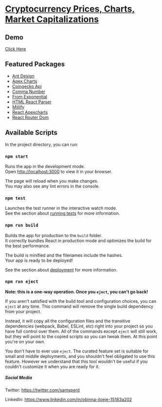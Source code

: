 # [Cryptocurrency Prices, Charts, Market Capitalizations](https://cryptologs.netlify.app)


## Demo

[Click Here](https://cryptologs.netlify.app)

## Featured Packages

- [Ant Design](https://ant.design)
- [Apex Charts](https://github.com/apexcharts)
- [Coingecko Api](https://github.com/miscavage/CoinGecko-API)
- [Comma Number](https://www.npmjs.com/package/comma-number)
- [From Exponential](https://www.npmjs.com/package/from-exponential)
- [HTML React Parser](https://www.npmjs.com/package/html-react-parser)
- [Millify](https://www.npmjs.com/package/millify)
- [React Apexcharts](https://www.npmjs.com/package/react-apexcharts)
- [React Router Dom](https://www.npmjs.com/package/react-router-dom)


## Available Scripts

In the project directory, you can run:

### `npm start`

Runs the app in the development mode.\
Open [http://localhost:3000](http://localhost:3000) to view it in your browser.

The page will reload when you make changes.\
You may also see any lint errors in the console.

### `npm test`

Launches the test runner in the interactive watch mode.\
See the section about [running tests](https://facebook.github.io/create-react-app/docs/running-tests) for more information.

### `npm run build`

Builds the app for production to the `build` folder.\
It correctly bundles React in production mode and optimizes the build for the best performance.

The build is minified and the filenames include the hashes.\
Your app is ready to be deployed!

See the section about [deployment](https://facebook.github.io/create-react-app/docs/deployment) for more information.

### `npm run eject`

**Note: this is a one-way operation. Once you `eject`, you can't go back!**

If you aren't satisfied with the build tool and configuration choices, you can `eject` at any time. This command will remove the single build dependency from your project.

Instead, it will copy all the configuration files and the transitive dependencies (webpack, Babel, ESLint, etc) right into your project so you have full control over them. All of the commands except `eject` will still work, but they will point to the copied scripts so you can tweak them. At this point you're on your own.

You don't have to ever use `eject`. The curated feature set is suitable for small and middle deployments, and you shouldn't feel obligated to use this feature. However we understand that this tool wouldn't be useful if you couldn't customize it when you are ready for it.

##### Social Media

Twitter: <https://twitter.com/samsperd>

LinkedIn: <https://www.linkedin.com/in/obinna-iloeje-15183a202>

